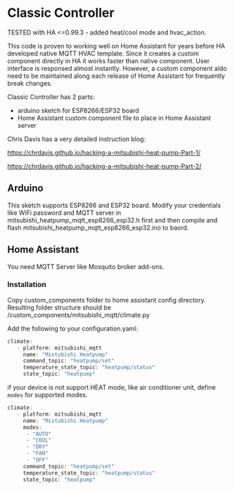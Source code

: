 
# Classic Controller

TESTED with HA <=0.99.3 - added heat/cool mode and hvac_action.

This code is proven to working well on Home Assistant for years before HA developed native MQTT HVAC template. Since it creates a custom component directly in HA it works faster than native component. User interface is responsed almost instantly. However, a custom component aldo need to be maintained along each release of Home Assistant for frequently break changes.

Classic Controller has 2 parts:

* arduino sketch for ESP8266/ESP32 board
* Home Assistant custom component file to place in Home Assistant server

Chris Davis has a very detailed instruction blog:

https://chrdavis.github.io/hacking-a-mitsubishi-heat-pump-Part-1/

https://chrdavis.github.io/hacking-a-mitsubishi-heat-pump-Part-2/

## Arduino
This sketch supports ESP8266 and ESP32 board. Modify your credentials like WiFi password and MQTT server in mitsubishi_heatpump_mqtt_esp8266_esp32.h first and then compile and flash mitsubishi_heatpump_mqtt_esp8266_esp32.ino to baord.

## Home Assistant
You need MQTT Server like Mosquito broker add-ons.

### Installation
Copy custom_components folder to home assistant config directory.
Resulting folder structure should be <home assistant config directory>/custom_components/mitsubishi_mqtt/climate.py

Add the following to your configuration.yaml:
```c++
climate:
   - platform: mitsubishi_mqtt
     name: "Mistubishi Heatpump"
     command_topic: "heatpump/set"
     temperature_state_topic: "heatpump/status"
     state_topic: "heatpump"

```
if your device is not support HEAT mode, like air conditioner unit, define `modes` for supported modes.
```c++
climate:
   - platform: mitsubishi_mqtt
     name: "Mistubishi Heatpump"
     modes:
      - "AUTO"
      - "COOL"
      - "DRY"
      - "FAN"
      - "OFF"
     command_topic: "heatpump/set"
     temperature_state_topic: "heatpump/status"
     state_topic: "heatpump"

```
